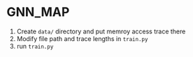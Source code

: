 # GNN_MAP
1. Create `data/` directory and put memroy access trace there
2. Modify file path and trace lengths in `train.py`
3. run `train.py`
